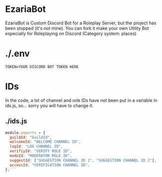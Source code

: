 # EzariaBot

EzariaBot is Custom Discord Bot for a Roleplay Server, but the project has been stopped (it's not mine).
You can fork it make your own Utility Bot especially for Roleplaying on Discord (Category system: places)

# ./.env

```env
TOKEN=YOUR DISCORD BOT TOKEN HERE
```

# IDs

In the code, a lot of channel and role IDs have not been put in a variable in ids.js, so... sorry you will have to change it.

## ./ids.js

````js
module.exports = {
  guildId: "GuildId",
  welcomeId: "WELCOME CHANNEL ID",
  logId: "LOG CHANNEL ID",
  verifiyId: "VERIFY ROLE ID",
  modoId: "MODERATOR ROLE ID",
  suggestId: ["SUGGESTION CHANNEL ID 1", "SUGGESTION CHANNEL ID 2"],
  accessId: "VERIFICATION CHANNEL ID",
};```
````
